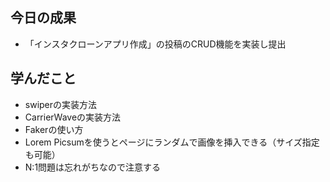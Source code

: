 ## 今日の成果

- 「インスタクローンアプリ作成」の投稿のCRUD機能を実装し提出

## 学んだこと

- swiperの実装方法
- CarrierWaveの実装方法
- Fakerの使い方
- Lorem Picsumを使うとページにランダムで画像を挿入できる（サイズ指定も可能）
- N:1問題は忘れがちなので注意する
